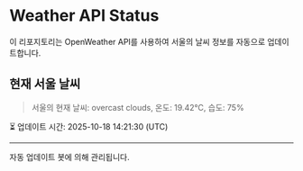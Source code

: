 
# Weather API Status

이 리포지토리는 OpenWeather API를 사용하여 서울의 날씨 정보를 자동으로 업데이트합니다.

## 현재 서울 날씨
> 서울의 현재 날씨: overcast clouds, 온도: 19.42°C, 습도: 75%

⏳ 업데이트 시간: 2025-10-18 14:21:30 (UTC)

---
자동 업데이트 봇에 의해 관리됩니다.
